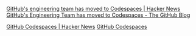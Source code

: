 
[GitHub's engineering team has moved to Codespaces | Hacker News](https://news.ycombinator.com/item?id=28143722)
[GitHub's Engineering Team has moved to Codespaces - The GitHub Blog](https://github.blog/2021-08-11-githubs-engineering-team-moved-codespaces/)

[GitHub Codespaces | Hacker News](https://news.ycombinator.com/item?id=23092904)
[GitHub Codespaces](https://github.com/features/codespaces)
